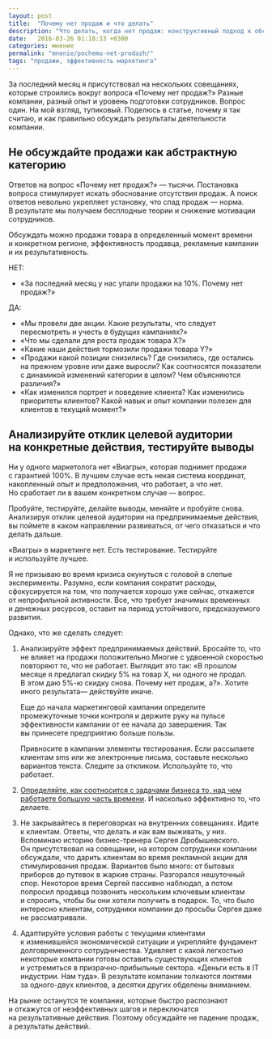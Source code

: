 ```yaml
---
layout: post
title:  "Почему нет продаж и что делать"
description: "Что делать, когда нет продаж: конструктивный подход к обсуждению причин + 4 практические рекомендации"
date:   2016-03-26 01:18:33 +0300
categories: мнение
permalink: "mnenie/pochemu-net-prodazh/"
tags: "продажи, эффективность маркетинга"
---
```


<p>За&nbsp;последний месяц я&nbsp;присутствовал на&nbsp;нескольких совещаниях, которые строились вокруг вопроса «Почему нет продаж?» Разные компании, разный опыт и&nbsp;уровень подготовки сотрудников. Вопрос один. На&nbsp;мой взгляд, тупиковый. Поделюсь в&nbsp;статье, почему я&nbsp;так считаю, и&nbsp;как правильно обсуждать результаты деятельности компании.</p> <!--more-->
<h2>Не&nbsp;обсуждайте продажи как абстрактную категорию</h2>
<p>Ответов на&nbsp;вопрос «Почему нет продаж?»&nbsp;— тысячи. Постановка вопроса стимулирует искать обоснование отсутствия продаж. А&nbsp;поиск ответов невольно укрепляет установку, что спад продаж&nbsp;— норма. В&nbsp;результате мы&nbsp;получаем бесплодные теории и&nbsp;снижение мотивации сотрудников.</p>
<p>Обсуждать можно продажи товара в&nbsp;определенный момент времени и&nbsp;конкретном регионе, эффективность продавца, рекламные кампании и&nbsp;их&nbsp;результативность.</p>
<p>НЕТ:</p>
<ul> 
	<li>«За&nbsp;последний месяц у&nbsp;нас упали продажи на&nbsp;10%. Почему нет продаж?»</li>
 </ul>
<p>ДА:</p>
<ul> 
	<li>«Мы&nbsp;провели две акции. Какие результаты, что следует пересмотреть и&nbsp;учесть в&nbsp;будущих кампаниях?»</li>
	<li>«Что мы&nbsp;сделали для роста продаж товара Х?»</li>
	<li>«Какие наши действия тормозили продажи товара Y?»</li>
	<li>«Продажи какой позиции снизились? Где снизились, где остались на&nbsp;прежнем уровне или даже выросли? Как соотносятся показатели с&nbsp;динамикой изменений категории в&nbsp;целом? Чем объясняются различия?»</li>
	<li>«Как изменился портрет и&nbsp;поведение клиента? Как изменились приоритеты клиентов? Какой навык и&nbsp;опыт компании полезен для клиентов в&nbsp;текущий момент?»</li>
 </ul>
<h2>Анализируйте отклик целевой аудитории на&nbsp;конкретные действия, тестируйте выводы</h2>
<p>Ни&nbsp;у&nbsp;одного маркетолога нет «Виагры», которая поднимет продажи с&nbsp;гарантией 100%. В&nbsp;лучшем случае есть некая система координат, накопленный опыт и&nbsp;предположения, что работает, а&nbsp;что нет. Но&nbsp;сработает&nbsp;ли в&nbsp;вашем конкретном случае&nbsp;— вопрос.</p>
<p>Пробуйте, тестируйте, делайте выводы, меняйте и&nbsp;пробуйте снова. Анализируя отклик целевой аудитории на&nbsp;предпринимаемые действия, вы&nbsp;поймете в&nbsp;каком направлении развиваться, от&nbsp;чего отказаться и&nbsp;что делать дальше.</p>
<div class="hip">«Виагры» в&nbsp;маркетинге нет. Есть тестирование. Тестируйте и&nbsp;используйте лучшее.</div>
<p>Я&nbsp;не&nbsp;призываю во&nbsp;время кризиса окунуться с&nbsp;головой в&nbsp;слепые эксперименты. Разумно, если компания сократит расходы, сфокусируется на&nbsp;том, что получается хорошо уже сейчас, откажется от&nbsp;непрофильной активности. Все, что требует значимых временных и&nbsp;денежных ресурсов, оставит на&nbsp;период устойчивого, предсказуемого развития.</p>
<p>Однако, что&nbsp;же сделать следует:</p>
<ol> 
	<li>Анализируйте эффект предпринимаемых действий. Бросайте&nbsp;то, что не&nbsp;влияет на&nbsp;продажи положительно.Многие с&nbsp;удвоенной скоростью повторяют&nbsp;то, что не&nbsp;работает. Выглядит это так: «В&nbsp;прошлом месяце я&nbsp;предлагал скидку&nbsp;5% на&nbsp;товар&nbsp;Х, ни&nbsp;одного не&nbsp;продал. В&nbsp;этом даю 5%-ю скидку снова. Почему нет продаж, а?». Хотите иного результата— действуйте иначе. 
<p>Еще до&nbsp;начала маркетинговой кампании определите промежуточные точки контроля и&nbsp;держите руку на&nbsp;пульсе эффективности кампании от&nbsp;ее&nbsp;начала до&nbsp;завершения. Так вы&nbsp;принесете предприятию больше пользы.</p>
<p>Привносите в&nbsp;кампании элементы тестирования. Если рассылаете клиентам sms или&nbsp;же электронные письма, составьте несколько вариантов текста. Следите за&nbsp;откликом. Используйте&nbsp;то, что работает.</p>
 </li>
<li><p><a href="http://www.bartoshevich.by/instrukcii/effektivnost-marketinga/">Определяйте, как соотносится с&nbsp;задачами бизнеса&nbsp;то, над чем работаете большую часть времени</a>. И&nbsp;насколько эффективно&nbsp;то, что делаете.</p></li>
<li><p>Не&nbsp;закрывайтесь в&nbsp;переговорках на&nbsp;внутренних совещаниях. Идите к&nbsp;клиентам. Ответы, что делать и&nbsp;как вам выживать, у&nbsp;них. Вспоминаю историю бизнес-тренера Сергея Дробышевского. Он&nbsp;присутствовал на&nbsp;совещании, на&nbsp;котором сотрудники компании обсуждали, что дарить клиентам во&nbsp;время рекламной акции для стимулирования продаж. Вариантов было много: от&nbsp;бытовых приборов до&nbsp;путевок в&nbsp;жаркие страны. Разгорался нешуточный спор. Некоторое время Сергей пассивно наблюдал, а&nbsp;потом попросил продавца позвонить нескольким ключевым клиентам и&nbsp;спросить, чтобы&nbsp;бы они хотели получить в&nbsp;подарок. То, что было интересно клиентам, сотрудники компании до&nbsp;просьбы Сергея даже не&nbsp;рассматривали.</p></li>
<li><p>Адаптируйте условия работы с&nbsp;текущими клиентами к&nbsp;изменившейся экономической ситуации и&nbsp;укрепляйте фундамент долговременного сотрудничества. Удивляет с&nbsp;какой легкостью некоторые компании готовы оставить существующих клиентов и&nbsp;устремиться в&nbsp;призрачно-прибыльные сектора. «Деньги есть в&nbsp;IT индустрии. Нам туда». В&nbsp;результате компании толкаются локтями за&nbsp;одного-двух клиентов, а&nbsp;десятки других обделены вниманием.</p></li>
 </ol>
<p>На&nbsp;рынке останутся те&nbsp;компании, которые быстро распознают и&nbsp;откажутся от&nbsp;неэффективных шагов и&nbsp;переключатся на&nbsp;результативные действия. Поэтому обсуждайте не&nbsp;падение продаж, а&nbsp;результаты действий.</p>
